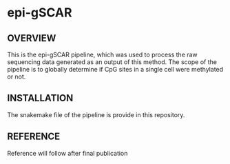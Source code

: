 # epi-gSCAR


OVERVIEW
------------
This is the epi-gSCAR pipeline, which was used to process the raw sequencing data generated as an output of this method. 
The scope of the pipeline is to globally determine if CpG sites in a single cell were methylated or not.

INSTALLATION
-------------
The snakemake file of the pipeline is provide in this repository.

REFERENCE
----------
Reference will follow after final publication
